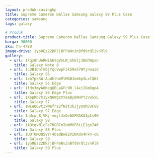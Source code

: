 ```yaml
---
layout: produk-casinghp
title: Supreme Cameron Dallas Samsung Galaxy S9 Plus Case
categories: samsung
tags: galaxy

# Produk
product-title: Supreme Cameron Dallas Samsung Galaxy S9 Plus Case
harga: 90000
sku: hn-4780
image-drive: 1yo0Ez22DR7jBFPaNvinBfd9rQlivnRl9
gallery:
  - url: 1Fqx8hUeRHih6YqVmLW_mhUlj38mhWpxn
    title: Galaxy Note 8
  - url: 1LOB1DnTmQjYqcVwpFik59e57WYjnwazd
    title: Galaxy S6
  - url: 1xb7pkRW-AudhlhmMlM6BJom6pSLxlQ6t
    title: Galaxy S6 Edge
  - url: 1fdv3myA0KegQRLaGFc9R_l4xiIGmDqo4
    title: Galaxy S6 Edge Plus
  - url: 1XepKb7X1yxNHWgzXYeaBy8NHPY2vw5xL
    title: Galaxy S7
  - url: 1wIeQGvtIxWafrs2fNst3kJjyUXMJUFGV
    title: Galaxy S7 Edge
  - url: 1nUcw_BjVKj-vmjlJxOs6AFKAKA3p1s9G
    title: Galaxy S8
  - url: 1AOtqvN1cFe7RGB7nInWMHF6iLE1go7A6
    title: Galaxy S8 Plus
  - url: 1UUTUMUQ5VYT4badBw8ZViNXdo4Fk4-cG
    title: Galaxy S9
  - url: 1yo0Ez22DR7jBFPaNvinBfd9rQlivnRl9
    title: Galaxy S9 Plus
---
```

